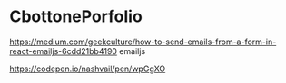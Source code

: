 # CbottonePorfolio

https://medium.com/geekculture/how-to-send-emails-from-a-form-in-react-emailjs-6cdd21bb4190   emailjs



https://codepen.io/nashvail/pen/wpGgXO